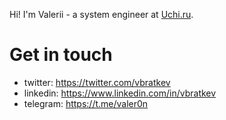 Hi!
I'm Valerii - a system engineer at [Uchi.ru](https://github.com/uchiru).

# Get in touch
* twitter: https://twitter.com/vbratkev
* linkedin: https://www.linkedin.com/in/vbratkev
* telegram: https://t.me/valer0n
